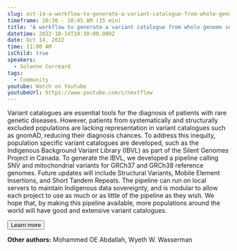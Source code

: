 ```yaml
---
slug: oct-14-a-workflow-to-generate-a-variant-catalogue-from-whole-genome-sequences
timeframe: 10:30 - 10:45 AM (15 min)
title: "A workflow to generate a variant catalogue from whole genome sequences"
datetime: 2022-10-14T10:30:00.000Z
date: Oct 14, 2022
time: 11:00 AM
isChild: true
speakers:
  - Solenne Correard
tags:
  - Community
youtube: Watch on Youtube
youtubeUrl: https://www.youtube.com/c/nextflow
---
```

Variant catalogues are essential tools for the diagnosis of patients with rare genetic diseases. However, patients from systematically and structurally excluded populations are lacking representation in variant catalogues such as gnomAD, reducing their diagnosis chances. To address this inequity, population specific variant catalogues are developed, such as the Indigenous Background Variant Library (IBVL) as part of the Silent Genomes Project in Canada. To generate the IBVL, we developed a pipeline calling SNV and mitochondrial variants for GRCh37 and GRCh38 reference genomes. Future updates will include Structural Variants, Mobile Element Insertions, and Short Tandem Repeats. The pipeline can run on local servers to maintain Indigenous data sovereignty, and is modular to allow each project to use as much or as little of the pipeline as they wish. We hope that, by making this pipeline available, more populations around the world will have good and extensive variant catalogues.

<Button to="https://www.bcchr.ca/silent-genomes-project/ibvl">
  Learn more
</Button>

**Other authors:** Mohammed OE Abdallah, Wyeth W. Wasserman
